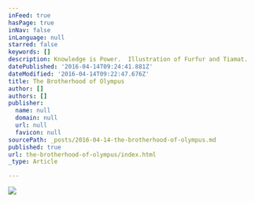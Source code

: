 ```yaml
---
inFeed: true
hasPage: true
inNav: false
inLanguage: null
starred: false
keywords: []
description: Knowledge is Power.  Illustration of Furfur and Tiamat.
datePublished: '2016-04-14T09:24:41.881Z'
dateModified: '2016-04-14T09:22:47.676Z'
title: The Brotherhood of Olympus
author: []
authors: []
publisher:
  name: null
  domain: null
  url: null
  favicon: null
sourcePath: _posts/2016-04-14-the-brotherhood-of-olympus.md
published: true
url: the-brotherhood-of-olympus/index.html
_type: Article

---
```

![](https://the-grid-user-content.s3-us-west-2.amazonaws.com/81f4a868-b285-4b14-8fa3-395d28a8502a.jpg)